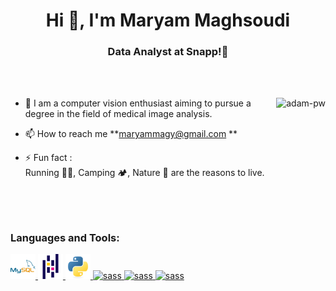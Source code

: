 <h1 align="center">Hi 👋, I'm Maryam Maghsoudi</h1>
<h3 align="center">Data Analyst at Snapp!🚗</h3>

<br>



<br>

<p><img align="right" src="https://github.com/Adam-pw/Adam-pw/blob/main/animation_500_kxa883sd.gif" alt="adam-pw" /></p>


- 🌱 I am a computer vision enthusiast aiming to pursue a degree in the field of medical image analysis.

- 📫 How to reach me **maryammagy@gmail.com **

- ⚡ Fun fact : <br>
Running 🏃‍♀️, Camping 🏕️, Nature 🌲 are the reasons to live.

#

<br>

<h3 align="left">Languages and Tools:</h3>
<p align="left"> </a> <a href="https://www.mysql.com/" target="_blank" rel="noreferrer"> <img
      src="https://raw.githubusercontent.com/devicons/devicon/master/icons/mysql/mysql-original-wordmark.svg"
      alt="mysql" width="40" height="40" /> </a> <a href="https://pandas.pydata.org/" target="_blank" rel="noreferrer">
    <img
      src="https://raw.githubusercontent.com/devicons/devicon/2ae2a900d2f041da66e950e4d48052658d850630/icons/pandas/pandas-original.svg"
      alt="pandas" width="40" height="40" /> </a> <a href="https://www.python.org" target="_blank" rel="noreferrer"> <img
      src="https://raw.githubusercontent.com/devicons/devicon/master/icons/python/python-original.svg" alt="python"
      width="40" height="40" /> </a> 
      <a href="https://opencv.org" target="_blank" rel="noreferrer"> 
      <img src="https://upload.wikimedia.org/wikipedia/commons/3/32/OpenCV_Logo_with_text_svg_version.svg" alt="sass" width="40"
      height="40" /> </a> 
      <a href="https://www.tensorflow.org" target="_blank" rel="noreferrer"> 
      <img src="https://upload.wikimedia.org/wikipedia/commons/2/2d/Tensorflow_logo.svg" alt="sass" width="40"
      height="40" /> </a>
      <a href="https://clickhouse.com" target="_blank" rel="noreferrer"> 
      <img src="https://asset.brandfetch.io/idnezyZEJm/idHUH2DfP2.svg" alt="sass" width="40"
      height="40" /> </a></p></p>

